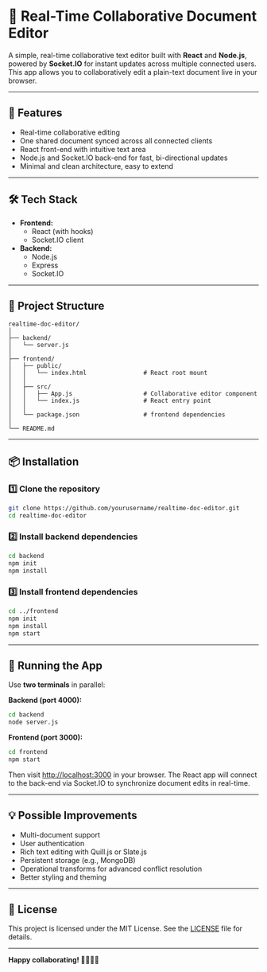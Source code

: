 
# 📝 Real-Time Collaborative Document Editor

A simple, real-time collaborative text editor built with **React** and **Node.js**, powered by **Socket.IO** for instant updates across multiple connected users. This app allows you to collaboratively edit a plain-text document live in your browser.

---

## 🚀 Features

- Real-time collaborative editing
- One shared document synced across all connected clients
- React front-end with intuitive text area
- Node.js and Socket.IO back-end for fast, bi-directional updates
- Minimal and clean architecture, easy to extend

---

## 🛠️ Tech Stack

- **Frontend:**
  - React (with hooks)
  - Socket.IO client
- **Backend:**
  - Node.js
  - Express
  - Socket.IO

---

## 📂 Project Structure

```
realtime-doc-editor/
│
├── backend/
│   └── server.js
│
├── frontend/
│   ├── public/
│   │   └── index.html                # React root mount
│   │
│   ├── src/
│   │   ├── App.js                    # Collaborative editor component
│   │   └── index.js                  # React entry point
│   │
│   └── package.json                  # frontend dependencies
│
└── README.md
```

---

## 📦 Installation

### 1️⃣ Clone the repository

```bash
git clone https://github.com/yourusername/realtime-doc-editor.git
cd realtime-doc-editor
```

### 2️⃣ Install backend dependencies

```bash
cd backend
npm init
npm install
```

### 3️⃣ Install frontend dependencies

```bash
cd ../frontend
npm init
npm install
npm start
```

---

## 🚀 Running the App

Use **two terminals** in parallel:

**Backend (port 4000):**

```bash
cd backend
node server.js
```

**Frontend (port 3000):**

```bash
cd frontend
npm start
```

Then visit [http://localhost:3000](http://localhost:3000) in your browser. The React app will connect to the back-end via Socket.IO to synchronize document edits in real-time.

---

## 💡 Possible Improvements

- Multi-document support
- User authentication
- Rich text editing with Quill.js or Slate.js
- Persistent storage (e.g., MongoDB)
- Operational transforms for advanced conflict resolution
- Better styling and theming

---

## 📝 License

This project is licensed under the MIT License. See the [LICENSE](LICENSE) file for details.

---

**Happy collaborating! 👩‍💻👨‍💻**
